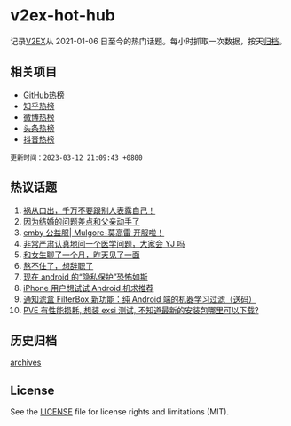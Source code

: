 # v2ex-hot-hub

 记录[V2EX](https://www.v2ex.com/)从 2021-01-06 日至今的热门话题。每小时抓取一次数据，按天[归档](archives)。
 
 ## 相关项目

- [GitHub热榜](https://github.com/it985/github-hot-hub)
- [知乎热榜](https://github.com/it985/zhihu-hot-hub)
- [微博热榜](https://github.com/it985/weibo-hot-hub)
- [头条热榜](https://github.com/it985/toutiao-hot-hub)
- [抖音热榜](https://github.com/it985/douyin-hot-hub)


 `更新时间：2023-03-12 21:09:43 +0800`

## 热议话题

1. [祸从口出，千万不要跟别人表露自己！](https://www.v2ex.com/t/923313)
1. [因为结婚的问题差点和父亲动手了](https://www.v2ex.com/t/923378)
1. [emby 公益服| Mulgore-莫高雷 开服啦！](https://www.v2ex.com/t/923354)
1. [非常严肃认真地问一个医学问题，大家会 YJ 吗](https://www.v2ex.com/t/923351)
1. [和女生聊了一个月，昨天见了一面](https://www.v2ex.com/t/923339)
1. [熬不住了，想辞职了](https://www.v2ex.com/t/923238)
1. [现在 android 的“隐私保护”恐怖如斯](https://www.v2ex.com/t/923286)
1. [iPhone 用户想试试 Android 机求推荐](https://www.v2ex.com/t/923324)
1. [通知滤盒 FilterBox 新功能：纯 Android 端的机器学习过滤（送码）](https://www.v2ex.com/t/923401)
1. [PVE 有性能损耗, 想装 exsi 测试, 不知道最新的安装包哪里可以下载?](https://www.v2ex.com/t/923352)

## 历史归档

[archives](archives)

## License

See the [LICENSE](LICENSE) file for license rights and limitations (MIT).
